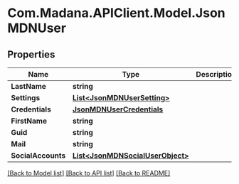 
# Com.Madana.APIClient.Model.JsonMDNUser

## Properties

Name | Type | Description | Notes
------------ | ------------- | ------------- | -------------
**LastName** | **string** |  | [optional] 
**Settings** | [**List&lt;JsonMDNUserSetting&gt;**](JsonMDNUserSetting.md) |  | [optional] 
**Credentials** | [**JsonMDNUserCredentials**](JsonMDNUserCredentials.md) |  | [optional] 
**FirstName** | **string** |  | [optional] 
**Guid** | **string** |  | [optional] 
**Mail** | **string** |  | [optional] 
**SocialAccounts** | [**List&lt;JsonMDNSocialUserObject&gt;**](JsonMDNSocialUserObject.md) |  | [optional] 

[[Back to Model list]](../README.md#documentation-for-models)
[[Back to API list]](../README.md#documentation-for-api-endpoints)
[[Back to README]](../README.md)

